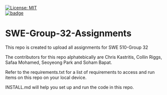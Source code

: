 [![License: MIT](https://img.shields.io/badge/License-MIT-yellow.svg)](https://github.com/sohambapat/SWE-Group-32-Assignments/blob/main/LICENSE)  
[![badge](https://github.com/sohambapat/SWE-Group-32-Assignments/actions/workflows/build.yml/badge.svg)](https://github.com/sohambapat/SWE-Group-32-Assignments/blob/main/.github/workflows/build.yml)
# SWE-Group-32-Assignments
This repo is created to upload all assignments for SWE 510-Group 32

The contributors for this repo alphatebically are Chris Kastritis, Collin Riggs, Safaa Mohamed, Seoyeong Park and Soham Bapat.  

Refer to the requirements.txt for a list of requirements to access and run items on this repo on your local device.  

INSTALL.md will help you set up and run the code in this repo.  